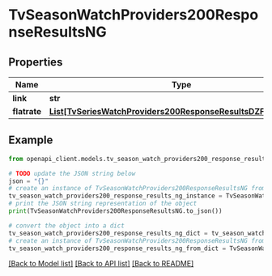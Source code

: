 # TvSeasonWatchProviders200ResponseResultsNG


## Properties

Name | Type | Description | Notes
------------ | ------------- | ------------- | -------------
**link** | **str** |  | [optional] 
**flatrate** | [**List[TvSeriesWatchProviders200ResponseResultsDZFlatrateInner]**](TvSeriesWatchProviders200ResponseResultsDZFlatrateInner.md) |  | [optional] 

## Example

```python
from openapi_client.models.tv_season_watch_providers200_response_results_ng import TvSeasonWatchProviders200ResponseResultsNG

# TODO update the JSON string below
json = "{}"
# create an instance of TvSeasonWatchProviders200ResponseResultsNG from a JSON string
tv_season_watch_providers200_response_results_ng_instance = TvSeasonWatchProviders200ResponseResultsNG.from_json(json)
# print the JSON string representation of the object
print(TvSeasonWatchProviders200ResponseResultsNG.to_json())

# convert the object into a dict
tv_season_watch_providers200_response_results_ng_dict = tv_season_watch_providers200_response_results_ng_instance.to_dict()
# create an instance of TvSeasonWatchProviders200ResponseResultsNG from a dict
tv_season_watch_providers200_response_results_ng_from_dict = TvSeasonWatchProviders200ResponseResultsNG.from_dict(tv_season_watch_providers200_response_results_ng_dict)
```
[[Back to Model list]](../README.md#documentation-for-models) [[Back to API list]](../README.md#documentation-for-api-endpoints) [[Back to README]](../README.md)


